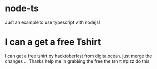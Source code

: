 # node-ts
Just an example to use typescript with nodejs!

# I can a get a free Tshirt
I can get a free tshirt by hacktoberfest from digitalocean. just merge the changes ... Thanks help me in grabbing the free the tshirt #plzz do this

